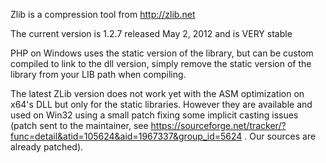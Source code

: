 Zlib is a compression tool from http://zlib.net 

The current version is 1.2.7 released May 2, 2012 and is VERY stable 

PHP on Windows uses the static version of the library, but can be custom compiled to link to the dll version, simply remove the static version of the library from your LIB path when compiling.
 
The latest ZLib version does not work yet with the ASM optimization on x64's DLL but only for the static libraries. However they are available and used on Win32 using a small patch fixing some implicit casting issues (patch sent to the maintainer, see https://sourceforge.net/tracker/?func=detail&atid=105624&aid=1967337&group_id=5624 . Our sources are already patched).
